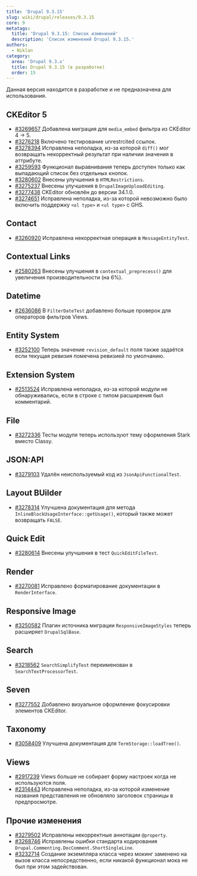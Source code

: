 ```yaml
---
title: 'Drupal 9.3.15'
slug: wiki/drupal/releases/9.3.15
core: 9
metatags:
  title: 'Drupal 9.3.15: Список изменений'
  description: 'Список изменений Drupal 9.3.15.'
authors:
  - Niklan
category:
  area: 'Drupal 9.3.x'
  title: Drupal 9.3.15 (в разработке)
  order: 15
---
```


<Aside type="warning">

Данная версия находится в разработке и не предназначена для использования.

</Aside>

## CKEditor 5

- [#3269657](https://www.drupal.org/node/3269657) Добавлена миграция для `media_embed` фильтра из CKEditor 4 → 5.
- [#3276218](https://www.drupal.org/node/3276218) Включено тестирование unrestrcited ссылок.
- [#3278394](https://www.drupal.org/node/3278394) Исправлена неполадка, из-за которой `diff()` мог возвращать некорректный результат при наличии значения в аттрибуте.
- [#3259593](https://www.drupal.org/node/3259593) Функционал выравнивания теперь доступен только как выпадающий список без отдельных кнопок.
- [#3280602](https://www.drupal.org/node/3280602) Внесены улучшения в `HTMLRestrictions`.
- [#3275237](https://www.drupal.org/node/3275237) Внесены улучшения в `DrupalImageUploadEditing`.
- [#3277438](https://www.drupal.org/node/3277438) CKEditor обновлён до версии 34.1.0.
- [#3274651](https://www.drupal.org/node/3274651) Исправлена неполадка, из-за которой невозможно было включить поддержку `<ol type>` и `<ul type>` с GHS.

## Contact

- [#3260920](https://www.drupal.org/node/3260920) Исправлена некорректная операция в `MessageEntityTest`.

## Contextual Links

- [#2580263](https://www.drupal.org/node/2580263) Внесены улучшения в `contextual_preprecess()` для увеличения производительности (на 6%).

## Datetime

- [#2636086](https://www.drupal.org/node/2636086) В `FilterDateTest` добавлено больше проверок для операторов фильтров Views.

## Entity System

- [#3252100](https://www.drupal.org/node/3252100) Теперь значение `revision_default` поля также задаётся если текущая ревизия помечена ревизией по умолчанию.

## Extension System

- [#2513524](https://www.drupal.org/node/2513524) Исправлена неполадка, из-за которой модули не обнаруживались, если в строке с типом расширения был комментарий.

## File

- [#3272336](https://www.drupal.org/node/3272336) Тесты модуля теперь используют тему оформления Stark вместо Classy.

## JSON:API

- [#3279103](https://www.drupal.org/node/3279103) Удалён неиспользуемый код из `JsonApiFunctionalTest`.

## Layout BUilder

- [#3278314](https://www.drupal.org/node/3278314) Улучшена документация для метода `InlineBlockUsageInterface::getUsage()`, который также может возвращать `FALSE`.

## Quick Edit

- [#3280614](https://www.drupal.org/node/3280614) Внесены улучшения в тест `QuickEditFileTest`.

## Render

- [#3270081](https://www.drupal.org/node/3270081) Исправлено форматирование документации в `RenderInterface`.

## Responsive Image

- [#3250582](https://www.drupal.org/node/3250582) Плагин источника миграции `ResponsiveImageStyles` теперь расширяет `DrupalSqlBase`.

## Search

- [#3218562](https://www.drupal.org/node/3218562) `SearchSimplifyTest` переименован в `SearchTextProcessorTest`.

## Seven

- [#3277552](https://www.drupal.org/node/3277552) Добавлено визуальное оформление фокусировки элементов CKEditor.

## Taxonomy

- [#3058409](https://www.drupal.org/node/3058409) Улучшена документация для `TermStorage::loadTree()`.

## Views

- [#2917239](https://www.drupal.org/node/2917239) Views больше не собирает форму настроек когда не используются поля.
- [#2314443](https://www.drupal.org/node/2314443) Исправлена неполадка, из-за которой изменение названия представления не обновляло заголовок страницы в предпросмотре.

## Прочие изменения

- [#3279502](https://www.drupal.org/node/3279502) Исправлены некорректные аннотации `@property`.
- [#3268746](https://www.drupal.org/node/3268746) Исправлены ошибки стандарта кодирования `Drupal.Commenting.DocComment.ShortSingleLine`.
- [#3232714](https://www.drupal.org/node/3232714) Создание экземпляра класса через мокинг заменено на вызов класса непосредственно, если никакой функционал мока не был при этом задействован.